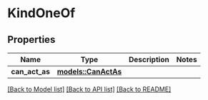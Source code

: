 # KindOneOf

## Properties

Name | Type | Description | Notes
------------ | ------------- | ------------- | -------------
**can_act_as** | [**models::CanActAs**](CanActAs.md) |  | 

[[Back to Model list]](../README.md#documentation-for-models) [[Back to API list]](../README.md#documentation-for-api-endpoints) [[Back to README]](../README.md)


